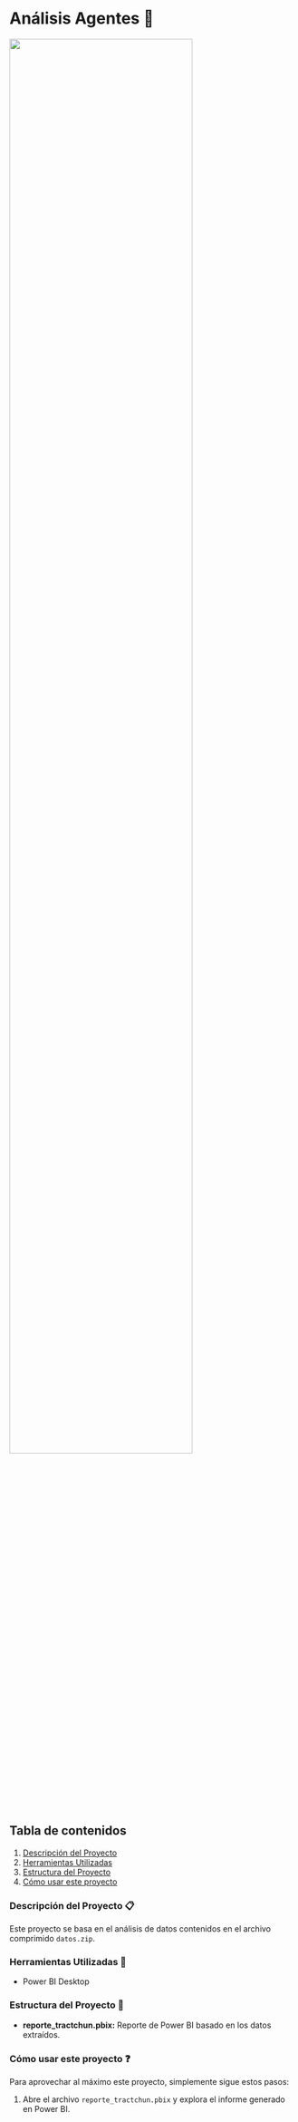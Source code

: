 # Análisis Agentes 📑

<img src="https://www.lifeder.com/wp-content/uploads/2018/04/empresas-economia-concepto-min-1024x512.jpg" width='80%'>


## Tabla de contenidos

1. [Descripción del Proyecto](#descripción-del-proyecto-clipboard)
2. [Herramientas Utilizadas](#herramientas-utilizadas-wrench)
3. [Estructura del Proyecto](#estructura-del-proyecto-open_file_folder)
4. [Cómo usar este proyecto](#cómo-usar-este-proyecto-question)


### Descripción del Proyecto :clipboard:
Este proyecto se basa en el análisis de datos contenidos en el archivo comprimido `datos.zip`.


### Herramientas Utilizadas :wrench:
- Power BI Desktop

  
### Estructura del Proyecto :open_file_folder:
- **reporte_tractchun.pbix:** Reporte de Power BI basado en los datos extraídos.

  
### Cómo usar este proyecto :question:
Para aprovechar al máximo este proyecto, simplemente sigue estos pasos:
1. Abre el archivo `reporte_tractchun.pbix` y explora el informe generado en Power BI.
